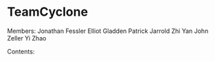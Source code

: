 TeamCyclone
===========

Members:
    Jonathan Fessler
    Elliot Gladden
    Patrick Jarrold
    Zhi Yan
    John Zeller
    Yi Zhao

Contents:
    
